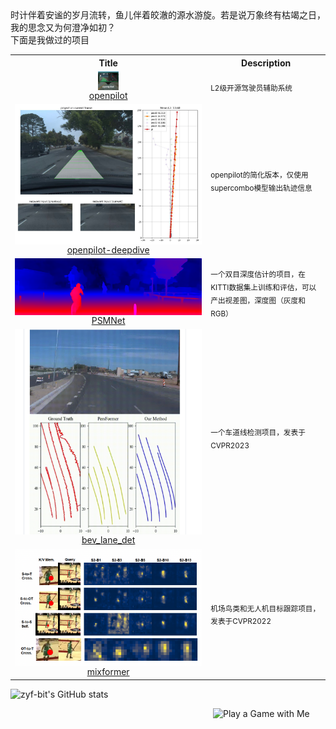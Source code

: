 <!--my introduction start-->

<div>
    时计伴着安谧的岁月流转，鱼儿伴着皎澈的源水游旋。若是说万象终有枯竭之日，我的思念又为何澄净如初？
    <br>
    下面是我做过的项目
<table><tbody>
<tr><th>Title</th><th>Description</th></tr>
<tr>
    <td height="20" align="center"><a href="https://github.com/zyf-bit/openpilot" target="_blank"><img src="https://github.com/zyf-bit/zyf-bit/blob/main/openpilot.png" align="center" alt="UFund" height="30" style="vertical-align:bottom;" /> <br> openpilot </a></td>
    <td><sub>L2级开源驾驶员辅助系统</sub></td>
</tr>
<tr>
    <td  height="20" align="center"><a href="https://github.com/zyf-bit/Openpilot-Deepdive" target="_blank"><img src="https://github.com/zyf-bit/zyf-bit/blob/main/openpilot_deepdive.jpg" alt="BEV-Occ"  style="vertical-align:bottom;" /><br> openpilot-deepdive </a></td>
    <td><sub>openpilot的简化版本，仅使用supercombo模型输出轨迹信息</sub></td>
</tr>
<tr>
    <td height="30" align="center"><a href="https://github.com/zyf-bit/PSMNet" target="_blank"><img src="https://github.com/zyf-bit/zyf-bit/blob/main/%E6%B7%B1%E5%BA%A6%E4%BC%B0%E8%AE%A1.png" alt="L0CV"  style="vertical-align:bottom;" /><br> PSMNet </a></td>
    <td><sub>一个双目深度估计的项目，在KITTI数据集上训练和评估，可以产出视差图，深度图（灰度和RGB）</sub></td>
</tr>
<tr>
    <td height="20" align="center"><a href="https://github.com/zyf-bit/bev_lane_det" target="_blank"><img src="https://github.com/zyf-bit/zyf-bit/blob/main/bev_lane.png" alt="AR-DAO"  style="vertical-align:bottom;" /><br> bev_lane_det </a></td>
    <td><sub>一个车道线检测项目，发表于CVPR2023</sub></td>
</tr>
<tr>
    <td height="20" align="center"><a href="https://github.com/zyf-bit/mixformer" target="_blank"><img src="https://github.com/zyf-bit/zyf-bit/blob/main/mixformer.png" alt="AR-DAO"  style="vertical-align:bottom;" /><br> mixformer </a></td>
    <td><sub>机场鸟类和无人机目标跟踪项目，发表于CVPR2022</sub></td>
</tr>
</tbody>
</table>

![zyf-bit's GitHub stats](https://github-readme-stats.vercel.app/api?username=zyf-bit&show_icons=true)


<!-- sponsor 2--->

<a href="https://charmve.github.io/L0CV-web/door/#Ui%60ojr!gns!XNTS!rqnornsrihq" target="_blank"><img align="right" src="https://charmve.github.io/sponsor_files/playagame.png" alt="Play a Game with Me" width="180px"></a>


</div>
